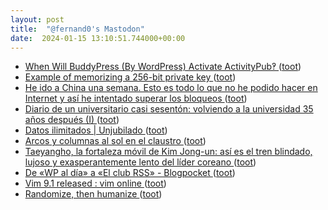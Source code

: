 ```yaml
---
layout: post
title:  "@fernand0's Mastodon"
date:  2024-01-15 13:10:51.744000+00:00
---
```

*  [When Will BuddyPress (By WordPress) Activate ActivityPub‽ ](https://darnell.day/when-will-buddypress-by-wordpress-activate-activitypu) ([toot](https://mastodon.social/@fernand0/111760130162104179))
*  [Example of memorizing a 256-bit private key ](https://www.johndcook.com/blog/2023/12/28/memorizing-a-key) ([toot](https://mastodon.social/@fernand0/111760053593057822))
*  [He ido a China una semana. Esto es todo lo que no he podido hacer en Internet y así he intentado superar los bloqueos ](https://www.genbeta.com/a-fondo/he-ido-a-china-semana-esto-todo-que-no-he-podido-hacer-internet-asi-he-intentado-superar-bloqueo) ([toot](https://mastodon.social/@fernand0/111759905275608858))
*  [Diario de un universitario casi sesentón: volviendo a la universidad 35 años después (I)  ](https://changlonet.com/blog/diario-de-un-universitario-casi-sesenton-volviendo-a-la-universidad-35-anos-despues-i/) ([toot](https://mastodon.social/@fernand0/111759815398519751))
*  [
Datos ilimitados \| Unjubilado	 ](https://www.unjubilado.info/datos-ilimitados) ([toot](https://mastodon.social/@fernand0/111759718370943247))
*  [Arcos y columnas al sol en el claustro ](https://www.flickr.com/photos/fernand0/53457114361) ([toot](https://mastodon.social/@fernand0/111759655458515985))
*  [Taeyangho, la fortaleza móvil de Kim Jong-un: así es el tren blindado, lujoso y exasperantemente lento del líder coreano ](https://www.xataka.com/transporte/taeyangho-fortaleza-movil-kim-jong-asi-tren-blindado-lujoso-exasperantemente-lento-lider-corean) ([toot](https://mastodon.social/@fernand0/111759572324588259))
*  [De «WP al día» a «El club RSS» - Blogpocket ](https://www.blogpocket.com/rss-club/de-wp-al-dia-a-el-club-rss) ([toot](https://mastodon.social/@fernand0/111759571371438891))
*  [Vim 9.1 released : vim online ](https://www.vim.org/vim-9.1-released.ph) ([toot](https://mastodon.social/@fernand0/111759344526319912))
*  [Randomize, then humanize ](https://www.johndcook.com/blog/2023/12/29/randomize-then-humanize) ([toot](https://mastodon.social/@fernand0/111759337356803462))
